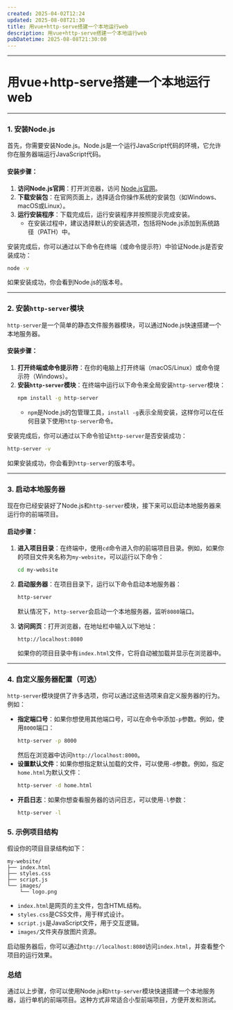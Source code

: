 ```yaml
---
created: 2025-04-02T12:24
updated: 2025-08-08T21:30
title: 用vue+http-serve搭建一个本地运行web
description: 用vue+http-serve搭建一个本地运行web
pubDatetime: 2025-08-08T21:30:00
---
```


---
# 用vue+http-serve搭建一个本地运行web
---

### 1. 安装Node.js
首先，你需要安装Node.js。Node.js是一个运行JavaScript代码的环境，它允许你在服务器端运行JavaScript代码。

#### 安装步骤：
1. **访问Node.js官网**：打开浏览器，访问 [Node.js官网](https://nodejs.org/)。
2. **下载安装包**：在官网页面上，选择适合你操作系统的安装包（如Windows、macOS或Linux）。
3. **运行安装程序**：下载完成后，运行安装程序并按照提示完成安装。
   - 在安装过程中，建议选择默认的安装选项，包括将Node.js添加到系统路径（PATH）中。

安装完成后，你可以通过以下命令在终端（或命令提示符）中验证Node.js是否安装成功：
```bash
node -v
```
如果安装成功，你会看到Node.js的版本号。

---
### 2. 安装`http-server`模块
`http-server`是一个简单的静态文件服务器模块，可以通过Node.js快速搭建一个本地服务器。

#### 安装步骤：
1. **打开终端或命令提示符**：在你的电脑上打开终端（macOS/Linux）或命令提示符（Windows）。
2. **安装`http-server`模块**：在终端中运行以下命令来全局安装`http-server`模块：
   ```bash
   npm install -g http-server
   ```
   - `npm`是Node.js的包管理工具，`install -g`表示全局安装，这样你可以在任何目录下使用`http-server`命令。

安装完成后，你可以通过以下命令验证`http-server`是否安装成功：
```bash
http-server -v
```
如果安装成功，你会看到`http-server`的版本号。

---
### 3. 启动本地服务器
现在你已经安装好了Node.js和`http-server`模块，接下来可以启动本地服务器来运行你的前端项目。

#### 启动步骤：
1. **进入项目目录**：在终端中，使用`cd`命令进入你的前端项目目录。例如，如果你的项目文件夹名称为`my-website`，可以运行以下命令：
   ```bash
   cd my-website
   ```
2. **启动服务器**：在项目目录下，运行以下命令启动本地服务器：
   ```bash
   http-server
   ```
   默认情况下，`http-server`会启动一个本地服务器，监听`8080`端口。

3. **访问网页**：打开浏览器，在地址栏中输入以下地址：
   ```
   http://localhost:8080
   ```
   如果你的项目目录中有`index.html`文件，它将自动被加载并显示在浏览器中。

---

### 4. 自定义服务器配置（可选）
`http-server`模块提供了许多选项，你可以通过这些选项来自定义服务器的行为。例如：
- **指定端口号**：如果你想使用其他端口号，可以在命令中添加`-p`参数。例如，使用`8000`端口：
  ```bash
  http-server -p 8000
  ```
  然后在浏览器中访问`http://localhost:8000`。
- **设置默认文件**：如果你想指定默认加载的文件，可以使用`-d`参数。例如，指定`home.html`为默认文件：
  ```bash
  http-server -d home.html
  ```
- **开启日志**：如果你想查看服务器的访问日志，可以使用`-l`参数：
  ```bash
  http-server -l
  ```

### 5. 示例项目结构
假设你的项目目录结构如下：
```
my-website/
├── index.html
├── styles.css
├── script.js
└── images/
    └── logo.png
```
- `index.html`是网页的主文件，包含HTML结构。
- `styles.css`是CSS文件，用于样式设计。
- `script.js`是JavaScript文件，用于交互逻辑。
- `images/`文件夹存放图片资源。

启动服务器后，你可以通过`http://localhost:8080`访问`index.html`，并查看整个项目的运行效果。

### 总结
通过以上步骤，你可以使用Node.js和`http-server`模块快速搭建一个本地服务器，运行单机的前端项目。这种方式非常适合小型前端项目，方便开发和测试。